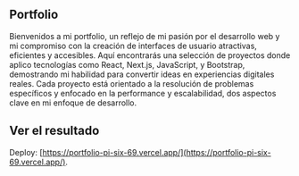 ## Portfolio

Bienvenidos a mi portfolio, un reflejo de mi pasión por el desarrollo web y mi compromiso con la creación de interfaces de usuario atractivas, eficientes y accesibles. Aquí encontrarás una selección de proyectos donde aplico tecnologías como React, Next.js, JavaScript, y Bootstrap, demostrando mi habilidad para convertir ideas en experiencias digitales reales. Cada proyecto está orientado a la resolución de problemas específicos y enfocado en la performance y escalabilidad, dos aspectos clave en mi enfoque de desarrollo.
## Ver el resultado

Deploy: [https://portfolio-pi-six-69.vercel.app/](https://portfolio-pi-six-69.vercel.app/).

